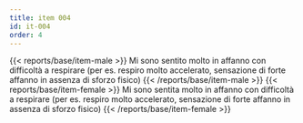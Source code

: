```yaml
---
title: item 004
id: it-004
order: 4
---
```

{{< reports/base/item-male >}}
  Mi sono sentito molto in affanno con difficoltà a respirare (per es. respiro molto accelerato, sensazione di forte affanno in assenza di sforzo fisico)
{{< /reports/base/item-male >}}
{{< reports/base/item-female >}}
  Mi sono sentita molto in affanno con difficoltà a respirare (per es. respiro molto accelerato, sensazione di forte affanno in assenza di sforzo fisico)
{{< /reports/base/item-female >}}